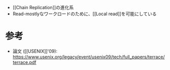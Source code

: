 - [[Chain Replication]]の進化系
- Read-mostlyなワークロードのために、[[Local read]]を可能にしている

# 参考
- 論文 ([[USENIX]]'09): https://www.usenix.org/legacy/event/usenix09/tech/full_papers/terrace/terrace.pdf